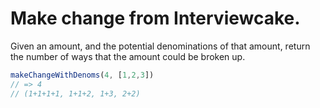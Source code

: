 # Make change from Interviewcake. 

Given an amount, and the potential denominations of that amount, return the number of ways that the amount could be broken up.

```javascript
makeChangeWithDenoms(4, [1,2,3])
// => 4
// (1+1+1+1, 1+1+2, 1+3, 2+2)
```